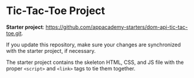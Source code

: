 # Tic-Tac-Toe Project

**Starter project**:
https://github.com/appacademy-starters/dom-api-tic-tac-toe.git.

If you update this repository, make sure your changes are synchronized with the
starter project, if necessary.

The starter project contains the skeleton HTML, CSS, and JS file with the
proper `<script>` and `<link>` tags to tie them together.
